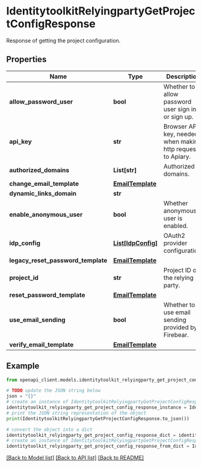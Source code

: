 # IdentitytoolkitRelyingpartyGetProjectConfigResponse

Response of getting the project configuration.

## Properties

Name | Type | Description | Notes
------------ | ------------- | ------------- | -------------
**allow_password_user** | **bool** | Whether to allow password user sign in or sign up. | [optional] 
**api_key** | **str** | Browser API key, needed when making http request to Apiary. | [optional] 
**authorized_domains** | **List[str]** | Authorized domains. | [optional] 
**change_email_template** | [**EmailTemplate**](EmailTemplate.md) |  | [optional] 
**dynamic_links_domain** | **str** |  | [optional] 
**enable_anonymous_user** | **bool** | Whether anonymous user is enabled. | [optional] 
**idp_config** | [**List[IdpConfig]**](IdpConfig.md) | OAuth2 provider configuration. | [optional] 
**legacy_reset_password_template** | [**EmailTemplate**](EmailTemplate.md) |  | [optional] 
**project_id** | **str** | Project ID of the relying party. | [optional] 
**reset_password_template** | [**EmailTemplate**](EmailTemplate.md) |  | [optional] 
**use_email_sending** | **bool** | Whether to use email sending provided by Firebear. | [optional] 
**verify_email_template** | [**EmailTemplate**](EmailTemplate.md) |  | [optional] 

## Example

```python
from openapi_client.models.identitytoolkit_relyingparty_get_project_config_response import IdentitytoolkitRelyingpartyGetProjectConfigResponse

# TODO update the JSON string below
json = "{}"
# create an instance of IdentitytoolkitRelyingpartyGetProjectConfigResponse from a JSON string
identitytoolkit_relyingparty_get_project_config_response_instance = IdentitytoolkitRelyingpartyGetProjectConfigResponse.from_json(json)
# print the JSON string representation of the object
print(IdentitytoolkitRelyingpartyGetProjectConfigResponse.to_json())

# convert the object into a dict
identitytoolkit_relyingparty_get_project_config_response_dict = identitytoolkit_relyingparty_get_project_config_response_instance.to_dict()
# create an instance of IdentitytoolkitRelyingpartyGetProjectConfigResponse from a dict
identitytoolkit_relyingparty_get_project_config_response_from_dict = IdentitytoolkitRelyingpartyGetProjectConfigResponse.from_dict(identitytoolkit_relyingparty_get_project_config_response_dict)
```
[[Back to Model list]](../README.md#documentation-for-models) [[Back to API list]](../README.md#documentation-for-api-endpoints) [[Back to README]](../README.md)


